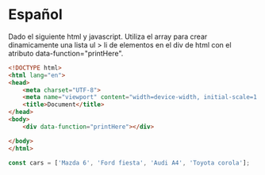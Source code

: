 # Español
Dado el siguiente html y javascript. Utiliza el array para crear dinamicamente una lista ul > li de elementos en el div de html con el atributo data-function="printHere".

```html
<!DOCTYPE html>
<html lang="en">
<head>
    <meta charset="UTF-8">
    <meta name="viewport" content="width=device-width, initial-scale=1.0">
    <title>Document</title>
</head>
<body>
    <div data-function="printHere"></div>

</body>
</html>
```

```js
const cars = ['Mazda 6', 'Ford fiesta', 'Audi A4', 'Toyota corola'];
```